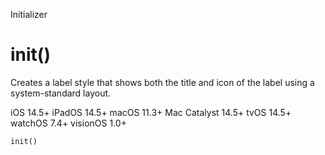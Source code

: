 Initializer

# init()

Creates a label style that shows both the title and icon of the label using a
system-standard layout.

iOS 14.5+  iPadOS 14.5+  macOS 11.3+  Mac Catalyst 14.5+  tvOS 14.5+  watchOS
7.4+  visionOS 1.0+

    
    
    init()

